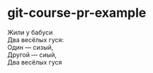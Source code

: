 # git-course-pr-example

Жили у бабуси  
Два весёлых гуся:  
Один — cизый,  
Другой — сиый,  
Два весёлых гуся
